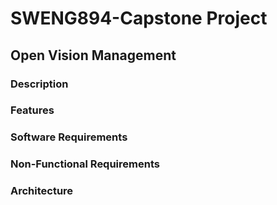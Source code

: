 # SWENG894-Capstone Project
## Open Vision Management
### Description

### Features

### Software Requirements

### Non-Functional Requirements

### Architecture
